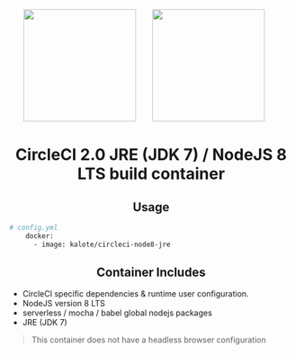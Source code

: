 <div align="center">
  <img width="200" height="200"
    src="https://cdn.worldvectorlogo.com/logos/circleci.svg">
  <a href="https://github.com/easymetrics">
    <img width="200" height="200" vspace="" hspace="25"
      src="https://cdn.worldvectorlogo.com/logos/webpack-icon.svg">
  </a>
  <h1>CircleCI 2.0 JRE (JDK 7) / NodeJS 8 LTS build container</h1>
</div>

<h2 align="center">Usage</h2>

```bash
# config.yml
    docker:
      - image: kalote/circleci-node8-jre
```

<h2 align="center">Container Includes</h2>

- CircleCI specific dependencies & runtime user configuration.
- NodeJS version 8 LTS
- serverless / mocha / babel global nodejs packages
- JRE (JDK 7)

> This container does not have a headless browser configuration
